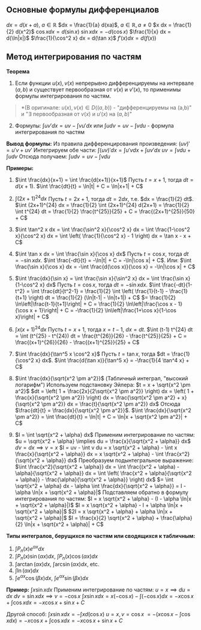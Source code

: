 ## Основные формулы дифференциалов

$dx = d(x+a)$, $a \in \mathbb{R}$
$dx = \frac{1}{a} d(xa)$, $a \in \mathbb{R}, a \neq 0$
$x dx = \frac{1}{2} d(x^2)$
$\cos x dx = d(\sin x)$
$\sin x dx = -d(\cos x)$
$\frac{1}{x} dx = d(\ln|x|)$
$\frac{1}{\cos^2 x} dx = d(\tan x)$
$f'(x) dx = d(f(x))$

## Метод интегрирования по частям

**Теорема**
1. Если функции $u(x), v(x)$ непрерывно дифференцируемы на интервале $(a, b)$ и существует первообразная от $v(x)$ и $v'(x)$, то применимы формулы интегрирования по частям.
>*(В оригинале: $u(x), v(x) \in D((a, b))$ - "дифференцируемы на (a,b)" и "$\exists$ первообразная от $v(x)$ и $u'(x)$ на $(a,b)$" 
2.  Формулы:
    $\int u v' dx = uv - \int v u' dx$
    или
    $\int u dv = uv - \int v du$ - формула интегрирования по частям

**Вывод формулы:**
Из правила дифференцирования произведения:
$(uv)' = u'v + uv'$
Интегрируем обе части:
$\int (uv)' dx = \int u'v dx + \int uv' dx$
$uv = \int v du + \int u dv$
Отсюда получаем:
$\int u dv = uv - \int v du$

**Примеры:**

1.  $\int \frac{dx}{x+1} = \int \frac{d(x+1)}{x+1}$
    Пусть $t = x+1$, тогда $dt = d(x+1)$.
    $\int \frac{dt}{t} = \ln|t| + C = \ln|x+1| + C$

2.  $\int (2x+1)^{24} dx$
    Пусть $t = 2x+1$, тогда $dt = 2 dx$, т.е. $dx = \frac{1}{2} dt$.
    $\int (2x+1)^{24} dx = \frac{1}{2} \int (2x+1)^{24} d(2x+1) = \frac{1}{2} \int t^{24} dt = \frac{1}{2} \frac{t^{25}}{25} + C = \frac{(2x+1)^{25}}{50} + C$

3.  $\int \tan^2 x dx = \int \frac{\sin^2 x}{\cos^2 x} dx = \int \frac{1-\cos^2 x}{\cos^2 x} dx = \int \left( \frac{1}{\cos^2 x} - 1 \right) dx = \tan x - x + C$

4.  $\int \tan x dx = \int \frac{\sin x}{\cos x} dx$
    Пусть $t = \cos x$, тогда $dt = -\sin x dx$.
    $\int \frac{-dt}{t} = -\ln|t| + C = -\ln|\cos x| + C$.
    Или: $\int \frac{\sin x}{\cos x} dx = -\int \frac{d(\cos x)}{\cos x} = -\ln|\cos x| + C$

5.  $\int \frac{dx}{\sin x} = \int \frac{\sin x}{\sin^2 x} dx = \int \frac{\sin x}{1-\cos^2 x} dx$
    Пусть $t = \cos x$, тогда $dt = -\sin x dx$.
    $\int \frac{-dt}{1-t^2} = \int \frac{dt}{t^2-1} = \frac{1}{2} \int \left( \frac{1}{t-1} - \frac{1}{t+1} \right) dt = \frac{1}{2} (\ln|t-1| - \ln|t+1|) + C$
    $= \frac{1}{2} \ln\left|\frac{t-1}{t+1}\right| + C = \frac{1}{2} \ln\left|\frac{\cos x - 1}{\cos x + 1}\right| + C = -\frac{1}{2} \ln\left|\frac{1+\cos x}{1-\cos x}\right| + C$

6.  $\int x (x+1)^{24} dx$
    Пусть $t = x+1$, тогда $x = t-1$, $dx = dt$.
    $\int (t-1) t^{24} dt = \int (t^{25} - t^{24}) dt = \frac{t^{26}}{26} - \frac{t^{25}}{25} + C = \frac{(x+1)^{26}}{26} - \frac{(x+1)^{25}}{25} + C$

7.  $\int \frac{dx}{\tan^5 x \cos^2 x}$
    Пусть $t = \tan x$, тогда $dt = \frac{1}{\cos^2 x} dx$.
    $\int \frac{d(\tan x)}{\tan^5 x} = -\frac{1}{4 \tan^4 x} + C$

8.  $\int \frac{dx}{\sqrt{x^2 \pm a^2}}$ (Табличный интеграл, "высокий логарифм")
    Используем подстановку Эйлера: $t = x + \sqrt{x^2 \pm a^2}$
    $dt = \left( 1 + \frac{2x}{2\sqrt{x^2 \pm a^2}} \right) dx = \left( 1 + \frac{x}{\sqrt{x^2 \pm a^2}} \right) dx = \frac{\sqrt{x^2 \pm a^2} + x}{\sqrt{x^2 \pm a^2}} dx = \frac{t}{\sqrt{x^2 \pm a^2}} dx$
    Отсюда $\frac{dt}{t} = \frac{dx}{\sqrt{x^2 \pm a^2}}$.
    $\int \frac{dx}{\sqrt{x^2 \pm a^2}} = \int \frac{dt}{t} = \ln|t| + C = \ln|x + \sqrt{x^2 \pm a^2}| + C$

9.  $I = \int \sqrt{x^2 + \alpha} dx$
    Применим интегрирование по частям:
    $u = \sqrt{x^2 + \alpha} \implies du = \frac{x}{\sqrt{x^2 + \alpha}} dx$
    $dv = dx \implies v = x$
    $I = uv - \int v du = x \sqrt{x^2 + \alpha} - \int x \frac{x}{\sqrt{x^2 + \alpha}} dx = x \sqrt{x^2 + \alpha} - \int \frac{x^2}{\sqrt{x^2 + \alpha}} dx$
    Преобразуем подынтегральное выражение:
    $\int \frac{x^2}{\sqrt{x^2 + \alpha}} dx = \int \frac{(x^2 + \alpha) - \alpha}{\sqrt{x^2 + \alpha}} dx = \int \left( \frac{x^2 + \alpha}{\sqrt{x^2 + \alpha}} - \frac{\alpha}{\sqrt{x^2 + \alpha}} \right) dx$
    $= \int \sqrt{x^2 + \alpha} dx - \alpha \int \frac{dx}{\sqrt{x^2 + \alpha}} = I - \alpha \ln|x + \sqrt{x^2 + \alpha}|$
    Подставляем обратно в формулу интегрирования по частям:
    $I = x \sqrt{x^2 + \alpha} - (I - \alpha \ln|x + \sqrt{x^2 + \alpha}|)$
    $I = x \sqrt{x^2 + \alpha} - I + \alpha \ln|x + \sqrt{x^2 + \alpha}|$
    $2I = x \sqrt{x^2 + \alpha} + \alpha \ln|x + \sqrt{x^2 + \alpha}|$
    $I = \frac{x}{2} \sqrt{x^2 + \alpha} + \frac{\alpha}{2} \ln|x + \sqrt{x^2 + \alpha}| + C$

**Типы интегралов, берущихся по частям или сводящихся к табличным:**
1.  $\int P_n(x) e^{\alpha x} dx$
2.  $\int P_n(x) \sin(\alpha x) dx$, $\int P_n(x) \cos(\alpha x) dx$
3.  $\int \arctan(\alpha x) dx$, $\int \arcsin(\alpha x) dx$, etc.
4.  $\int \ln(\alpha x) dx$
5.  $\int e^{\alpha x} \cos(\beta x) dx$, $\int e^{\alpha x} \sin(\beta x) dx$

**Пример:**
$\int x \sin x dx$
Применим интегрирование по частям:
$u = x \implies du = dx$
$dv = \sin x dx \implies v = -\cos x$
$\int x \sin x dx = x(-\cos x) - \int (-\cos x) dx = -x \cos x + \int \cos x dx = -x \cos x + \sin x + C$

Другой способ:
$\int x \sin x dx = -\int x d(\cos x)$
$u=x, v=\cos x$
$= -(x \cos x - \int \cos x dx) = -x \cos x + \int \cos x dx = -x \cos x + \sin x + C$


